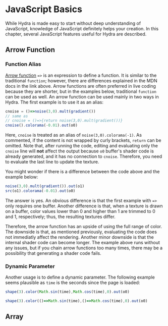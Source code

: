 JavaScript Basics
========

While Hydra is made easy to start without deep understanding of JavaScript, knowledge of JavaScript definitely helps your creation. In this chapter, several JavaScript features useful for Hydra are described.

Arrow Function
--------

### Function Alias

[Arrow function](https://developer.cdn.mozilla.net/en-US/docs/Web/JavaScript/Reference/Functions/Arrow_functions) `=>` is an expression to define a function. It is similar to the traditional `function`; however, there are differences explained in the MDN docs in the link above. Arrow functions are often preferred in live coding because they are shorter, but in the examples below, traditional `function` can be used as well. An arrow function can be used mainly in two ways in Hydra. The first example is to use it as an alias:

```javascript
cnoise = ()=>noise(3,0).mult(gradient())
// same as
// cnoise = ()=>{return noise(3,0).mult(gradient())}
cnoise().colorama(-0.01).out(o0)
```

Here, `cnoise` is treated as an alias of `noise(3,0).colorama(-1)`. As commented, if the content is not wrapped by curly brackets, `return` can be omitted. Note that, after running the code, editing and evaluating only the `cnoise` line will **not** affect the output because `o0` buffer's shader code is already generated, and it has no connection to `cnoise`. Therefore, you need to evaluate the last line to update the texture.

You might wonder if there is a difference between the code above and the example below:

```javascript
noise(3,0).mult(gradient()).out(o1)
src(o1).colorama(-0.01).out(o0)
```

The answer is yes. An obvious difference is that the first example with `=>` only requires one buffer. Another difference is that, when a texture is drawn on a buffer, color values lower than 0 and higher than 1 are trimmed to 0 and 1, respectively; thus, the resulting textures differ.

Therefore, the arrow function has an upside of using the full range of color. The downside is that, as mentioned previously, evaluating the code does not immediatly affect the rendering. Another minor downside is that the internal shader code can become longer. The example above runs without any issues, but if you chain arrow functions too many times, there may be a possibility that generating a shader code fails.

### Dynamic Parameter

Another usage is to define a dynamic parameter. The following example seems plausible as `time` is the seconds since the page is loaded:

```javascript
shape(3).color(Math.sin(time),Math.cos(time),0).out(o0)
```

```javascript
shape(3).color(()=>Math.sin(time),()=>Math.cos(time),0).out(o0)
```

Array
--------
